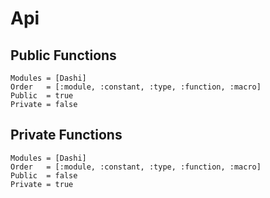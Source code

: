 # Api

## Public Functions

```@autodocs
Modules = [Dashi]
Order   = [:module, :constant, :type, :function, :macro]
Public  = true
Private = false
```

## Private Functions

```@autodocs
Modules = [Dashi]
Order   = [:module, :constant, :type, :function, :macro]
Public  = false
Private = true
```
